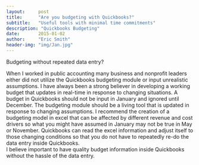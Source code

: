 ```yaml
---
layout:     post
title:      "Are you budgeting with Quickbooks?"
subtitle:   "Useful tools with minimal time commitments"
description: "Quickbooks Budgeting"
date:       2015-01-02
author:     "Eric Smith"
header-img: "img/Jan.jpg"
---
```


Budgeting without repeated data entry?

When I worked in public accounting many business and nonprofit leaders either did not utilize the Quickbooks budgeting module or input unrealistic assumptions.  I have always been a strong believer in developing a working budget that updates in real-time in response to changing situations.  A budget in Quickbooks should not be input in January and ignored until December.  The budgeting module should be a living tool that is updated in response to changing assumptions.
I recommend the creation of a budgeting model in excel that can be affected by different revenue and cost drivers so what you might have assumed in January may not be true in May or November.  Quickbooks can read the excel information and adjust itself to those changing conditions so that you do not have to repeatedly re-do the data entry inside Quickbooks.  
I believe important to have quality budget information inside Quickbooks without the hassle of the data entry.   

